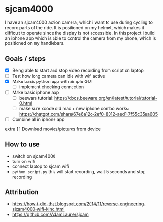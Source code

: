 # sjcam4000
I have an sjcam4000 action camera, which i want to use during cycling to record parts of the ride. It is positioned on my helmet, which makes it difficult to operate since the display is not accessible. In this project i build an iphone app which is able to control the camera from my phone, which is positioned on my handlebars.

## Goals / steps

- [x] Being able to start and stop video recording from script on laptop
- [ ] Test how long camera can idle with wifi active
- [x] Make basic python app with simple GUI
  - [ ] implement checking connection
- [ ] Make basic iphone app
  - [ ] beeware tutorial: https://docs.beeware.org/en/latest/tutorial/tutorial-0.html
  - [ ] make sure xcode old mac + new iphone combo works: https://chatgpt.com/share/67e6a12c-2ef0-8012-aed1-7f55c35ea605
- [ ] Combine all in iphone app

extra
[ ] Download movies/pictures from device

## How to use
- switch on sjcam4000
- turn on wifi
- connect laptop to sjcam wifi
- `python script.py` this will start recording, wait 5 seconds and stop recording

## Attribution
- https://how-i-did-that.blogspot.com/2014/11/reverse-engineering-sjcam4000-wifi-kind.html
- https://github.com/AdamLaurie/sjcam
